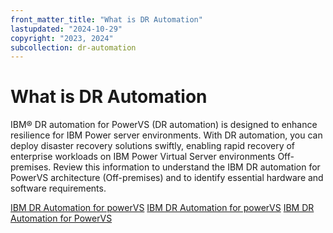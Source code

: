 ```yaml
---
front_matter_title: "What is DR Automation"
lastupdated: "2024-10-29"
copyright: "2023, 2024"
subcollection: dr-automation
---
```

# What is DR Automation

IBM® DR automation for PowerVS (DR automation) is designed to enhance resilience for IBM Power server environments. With DR automation, you can deploy disaster recovery solutions swiftly, enabling rapid recovery of enterprise workloads on IBM Power Virtual Server environments Off-premises.
Review this information to understand the IBM DR automation for PowerVS architecture (Off-premises) and to identify essential hardware and software requirements.

[IBM DR Automation for powerVS](architecture-dr-automation.md)
[IBM DR Automation for powerVS](docs/dr-automation-powervs/architecture-dr-automation.md)
[IBM DR Automation for PowerVS](/docs/dr-automation?topic=dr-automation.architecture-dr-automation)
